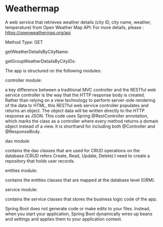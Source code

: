 # Weathermap

A web service that retrieves weather details (city ID, city name, weather, temperature) from Open Weather Map API:
For more details, please : https://openweathermap.org/api

Method Type: GET

getWeatherDetailsByCityName:

getGroupWeatherDetailsByCityIDs:

The app is structured on the following modules:

controller module:

a key difference between a traditional MVC controller and the RESTful web service controller is the way that the HTTP response body is created. Rather than relying on a view technology to perform server-side rendering of the data to HTML, this RESTful web service controller populates and returns an object. The object data will be written directly to the HTTP response as JSON. This code uses Spring @RestController annotation, which marks the class as a controller where every method returns a domain object instead of a view. It is shorthand for including both @Controller and @ResponseBody.

dao module:

contains the dao classes that are used for CRUD operations on the database.(CRUD refers Create, Read, Update, Delete).I need to create a repository that holds user records.

entities module:

contains the entities classes that are mapped at the database level (ORM).

service module:

contains the service classes that stores the business logic code of the app.

Spring Boot does not generate code or make edits to your files. Instead, when you start your application, Spring Boot dynamically wires up beans and settings and applies them to your application context.



